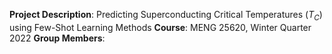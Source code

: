 **Project Description**: Predicting Superconducting Critical Temperatures ($T_C$) using Few-Shot Learning Methods
**Course**: MENG 25620, Winter Quarter 2022
**Group Members**: 



